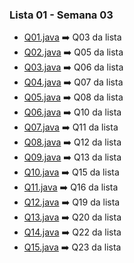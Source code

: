 ### Lista 01 - Semana 03

- [Q01.java](./Q01.java) ➡️ Q03 da lista
- [Q02.java](./Q02.java) ➡️ Q05 da lista
- [Q03.java](./Q03.java) ➡️ Q06 da lista
- [Q04.java](./Q04.java) ➡️ Q07 da lista
- [Q05.java](./Q05.java) ➡️ Q08 da lista
- [Q06.java](./Q06.java) ➡️ Q10 da lista
- [Q07.java](./Q07.java) ➡️ Q11 da lista
- [Q08.java](./Q08.java) ➡️ Q12 da lista
- [Q09.java](./Q09.java) ➡️ Q13 da lista
- [Q10.java](./Q10.java) ➡️ Q15 da lista
- [Q11.java](./Q11.java) ➡️ Q16 da lista
- [Q12.java](./Q12.java) ➡️ Q19 da lista
- [Q13.java](./Q13.java) ➡️ Q20 da lista
- [Q14.java](./Q14.java) ➡️ Q22 da lista
- [Q15.java](./Q15.java) ➡️ Q23 da lista